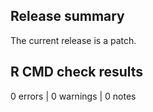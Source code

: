 ## Release summary

The current release is a patch.

## R CMD check results

0 errors | 0 warnings | 0 notes
